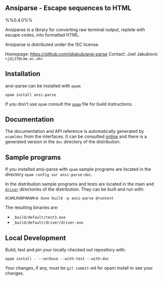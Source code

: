 Ansiparse - Escape sequences to HTML
-------------------------------------------
%%0.4.0%%

Ansiparse is a library for converting raw terminal output,
replete with escape codes, into formatted HTML.

Ansiparse is distributed under the ISC license.

Homepage: https://github.com/jdjakub/ansi-parse
Contact: Joel Jakubovic `<jdj27@cam.ac.uk>`

## Installation

ansi-parse can be installed with `opam`:

    opam install ansi-parse

If you don't use `opam` consult the [`opam`](opam) file for build
instructions.

## Documentation

The documentation and API reference is automatically generated by
`ocamldoc` from the interfaces. It can be consulted [online][doc]
and there is a generated version in the `doc` directory of the
distribution.

[doc]: http://docs.mirage.io/ansi-parse

## Sample programs

If you installed ansi-parse with `opam` sample programs are located in
the directory `opam config var ansi-parse:doc`.

In the distribution sample programs and tests are located in the
main and [`driver`](driver) directories of the distribution. They can be
built and run with:

    OCAMLRUNPARAM=b dune build -p ansi-parse @runtest

The resulting binaries are:

- `_build/default/test3.exe`
- `_build/default/driver/driver.exe`

## Local Development

Build, test and pin your locally checked out repository with:

    opam install . --verbose --with-test --with-doc

Your changes, if any, must be `git commit`-ed for opam install to see
your changes.
